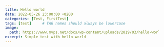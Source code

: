 ```yaml
---
title: Hello world
date: 2022-05-26 23:00:00 +0200
categories: [Test, FirstTest]
tags: [test]     # TAG names should always be lowercase
image: 
  path: https://www.mvps.net/docs/wp-content/uploads/2019/03/hello-world.png
excerpt: Simple test with hello world
---
```

